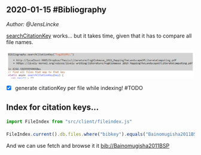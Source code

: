 ## 2020-01-15 #Bibliography
*Author: @JensLincke*


[searchCitationKey](edit://src/client/bibliography.js#searchCitationKey) works... but it takes time, given that it has to compare all file names. 


![](searchCitationKey.png)


- [x] generate citationKey per file while indexing! #TODO

## Index for citation keys...

```javascript
import FileIndex from "src/client/fileindex.js"

FileIndex.current().db.files.where("bibkey").equals("Bainomugisha2011BSP").toArray()
```


And we can use fetch and browse it it <bib://Bainomugisha2011BSP>